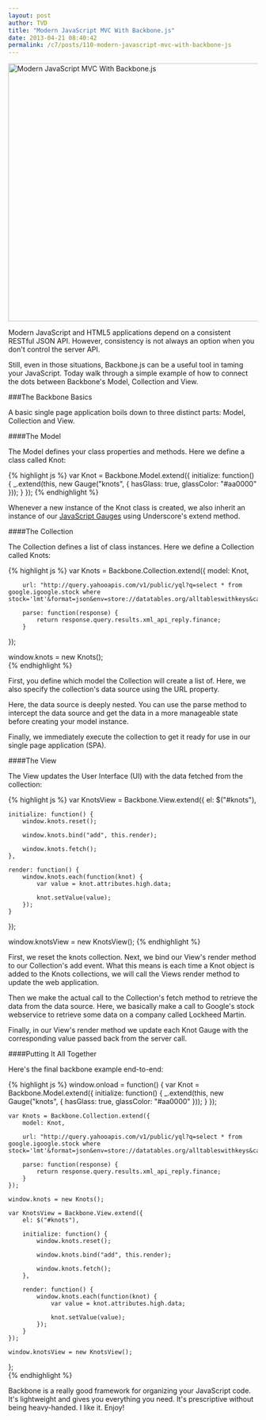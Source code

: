 ```yaml
---
layout: post
author: TVD
title: "Modern JavaScript MVC With Backbone.js"
date: 2013-04-21 08:40:42
permalink: /c7/posts/110-modern-javascript-mvc-with-backbone-js
---
```


<img src="https://techoctave.com/static/gangnam-style-feature.jpg" width=520 alt="Modern JavaScript MVC With Backbone.js"/>

Modern JavaScript and HTML5 applications depend on a consistent RESTful JSON API. However, consistency is not always an option when you don't control the server API.

Still, even in those situations, Backbone.js can be a useful tool in taming your JavaScript. Today walk through a simple example of how to connect the dots between Backbone's Model, Collection and View.

###The Backbone Basics

A basic single page application boils down to three distinct parts: Model, Collection and View.

####The Model

The Model defines your class properties and methods. Here we define a class called Knot:

{% highlight js %}
var Knot = Backbone.Model.extend({
	initialize: function() {
		_.extend(this, new Gauge("knots", {
			hasGlass: true,
			glassColor: "#aa0000"
		}));
	}
});
{% endhighlight %}

Whenever a new instance of the Knot class is created, we also inherit an instance of our [JavaScript Gauges][1] using Underscore's extend method.


####The Collection

The Collection defines a list of class instances. Here we define a Collection called Knots:

{% highlight js %}
var Knots = Backbone.Collection.extend({
	    model: Knot,
	
		url: "http://query.yahooapis.com/v1/public/yql?q=select * from google.igoogle.stock where stock='lmt'&format=json&env=store://datatables.org/alltableswithkeys&callback=",
	
		parse: function(response) {
			return response.query.results.xml_api_reply.finance;
		}
});

window.knots = new Knots();  
{% endhighlight %}

First, you define which model the Collection will create a list of. Here, we also specify the collection's data source using the URL property.

Here, the data source is deeply nested. You can use the parse method to intercept the data source and get the data in a more manageable state before creating your model instance.

Finally, we immediately execute the collection to get it ready for use in our single page application (SPA).

####The View

The View updates the User Interface (UI) with the data fetched from the collection:

{% highlight js %}
var KnotsView = Backbone.View.extend({
	el: $("#knots"),

	initialize: function() {
		window.knots.reset();

		window.knots.bind("add", this.render);

		window.knots.fetch();
	},

	render: function() {
		window.knots.each(function(knot) {
			var value = knot.attributes.high.data;
				
			knot.setValue(value);
		});
	}
});

window.knotsView = new KnotsView();
{% endhighlight %}

First, we reset the knots collection. Next, we bind our View's render method to our Collection's add event. What this means is each time a Knot object is added to the Knots collections, we will call the Views render method to update the web application.

Then we make the actual call to the Collection's fetch method to retrieve the data from the data source. Here, we basically make a call to Google's stock webservice to retrieve some data on a company called Lockheed Martin.

Finally, in our View's render method we update each Knot Gauge with the corresponding value passed back from the server call.

####Putting It All Together

Here's the final backbone example end-to-end:

{% highlight js %}
window.onload = function() {
	var Knot = Backbone.Model.extend({
		initialize: function() {
			_.extend(this, new Gauge("knots", {
				hasGlass: true,
				glassColor: "#aa0000"
			}));
		}
	});

	var Knots = Backbone.Collection.extend({
	    model: Knot,
	
		url: "http://query.yahooapis.com/v1/public/yql?q=select * from google.igoogle.stock where stock='lmt'&format=json&env=store://datatables.org/alltableswithkeys&callback=",
	
		parse: function(response) {
			return response.query.results.xml_api_reply.finance;
		}
	});

	window.knots = new Knots();

	var KnotsView = Backbone.View.extend({
		el: $("#knots"),

		initialize: function() {
			window.knots.reset();

			window.knots.bind("add", this.render);

			window.knots.fetch();
		},

		render: function() {
			window.knots.each(function(knot) {
				var value = knot.attributes.high.data;
				
				knot.setValue(value);
			});
		}
	});

	window.knotsView = new KnotsView();
};  
{% endhighlight %}

Backbone is a really good framework for organizing your JavaScript code. It's lightweight and gives you everything you need. It's prescriptive without being heavy-handed. I like it. Enjoy!


  [1]: http://techoctave.com/gauges/
